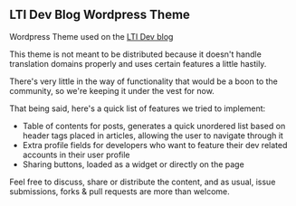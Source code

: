 ## LTI Dev Blog Wordpress Theme

Wordpress Theme used on the [LTI Dev blog](http://dev.linguisticteam.org)

This theme is not meant to be distributed because it doesn't handle translation domains properly and uses certain features a little hastily.

There's very little in the way of functionality that would be a boon to the community, so we're keeping it under the vest for now.

That being said, here's a quick list of features we tried to implement:
- Table of contents for posts, generates a quick unordered list based on header tags placed in articles, allowing the user to navigate through it
- Extra profile fields for developers who want to feature their dev related accounts in their user profile
- Sharing buttons, loaded as a widget or directly on the page

Feel free to discuss, share or distribute the content, and as usual, issue submissions, forks & pull requests are more than welcome. 
